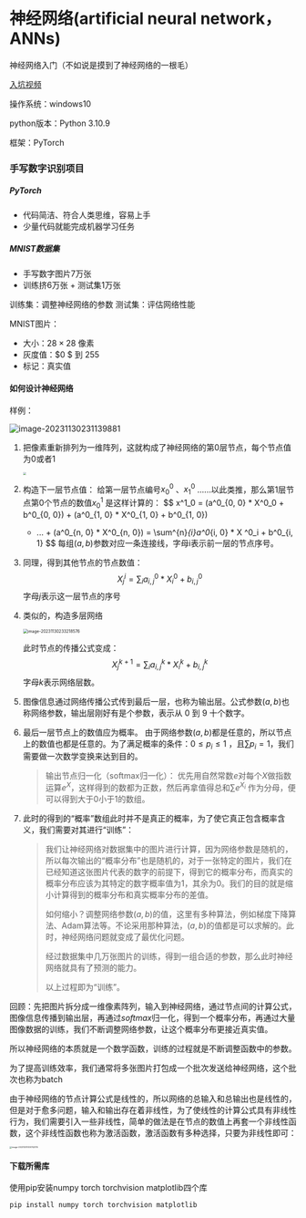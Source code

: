 # 神经网络(artificial neural network，ANNs)

神经网络入门（不如说是摸到了神经网络的一根毛）

[入坑视频](https://www.bilibili.com/video/BV1GC4y15736/?spm_id_from=333.1007.tianma.1-3-3.click&vd_source=0ee8fa26252a6e1ba9504c45ec9c7493)

操作系统：windows10

python版本：Python 3.10.9

框架：PyTorch

### 手写数字识别项目

##### PyTorch

- 代码简洁、符合人类思维，容易上手
- 少量代码就能完成机器学习任务

##### MNIST数据集

- 手写数字图片7万张
- 训练挤6万张 + 测试集1万张

训练集：调整神经网络的参数
测试集：评估网络性能

MNIST图片：

- 大小：$28 \times 28$ 像素
- 灰度值：$0 $ 到 $255$
- 标记：真实值

#### 如何设计神经网络

样例：

![image-20231130231139881](C:\Users\qyypy\AppData\Roaming\Typora\typora-user-images\image-20231130231139881.png)

1. 把像素重新排列为一维阵列，这就构成了神经网络的第0层节点，每个节点值为0或者1
   

   <img src="C:\Users\qyypy\AppData\Roaming\Typora\typora-user-images\image-20231130231227418.png" style="zoom:30%;" />

2. 构造下一层节点值：
   给第一层节点编号$x^0_0$ 、$x^0_1$ ......以此类推，那么第1层节点第0个节点的数值$x^1_0$ 是这样计算的：
   $$
   x^1_0 = (a^0_{0, 0} * X^0_0 + b^0_{0, 0}) + (a^0_{1, 0} * X^0_{1, 0} + b^0_{1, 0})
    + ... + (a^0_{n, 0} * X^0_{n, 0}) = \sum^{n}_{i}a^0_{i, 0} * X ^0_i + b^0_{i, 1}
   $$
   每组$(a, b)$参数对应一条连接线，字母i表示前一层的节点序号。

3. 同理，得到其他节点的节点数值：
   $$
   X^i_j = \sum_i a^0_{i, j} * X^0_i + b^0_{i, j}
   $$
   字母$j$表示这一层节点的序号

4. 类似的，构造多层网络

   <img src="C:\Users\qyypy\AppData\Roaming\Typora\typora-user-images\image-20231130233218576.png" alt="image-20231130233218576" style="zoom:50%;" />

   此时节点的传播公式变成：
   $$
   X^{k + 1}_{j} = \sum_ia^k_{i, j} * X^k_i + b^k_{i, j}
   $$
   字母$k$表示网络层数。

5. 图像信息通过网络传播公式传到最后一层，也称为输出层。公式参数$(a, b)$也称网络参数，输出层刚好有是个参数，表示从 $0$ 到 $9$ 十个数字。

6. 最后一层节点上的数值应为概率。
   由于网络参数$(a, b)$都是任意的，所以节点上的数值也都是任意的。为了满足概率的条件：$0 \le p_i \le 1$ ，且$\sum p_i=1$，我们需要做一次数学变换来达到目的。

   > 输出节点归一化（softmax归一化）：
   > 优先用自然常数$e$对每个$X$做指数运算$e^X$，这样得到的数都为正数，然后再拿值得总和$\sum e^{X_i}$ 作为分母，便可以得到大于$0$小于$1$的数组。

7. 此时的得到的“概率”数组此时并不是真正的概率，为了使它真正包含概率含义，我们需要对其进行“训练”：

   > 我们让神经网络对数据集中的图片进行计算，因为网络参数是随机的，所以每次输出的“概率分布”也是随机的，对于一张特定的图片，我们在已经知道这张图片代表的数字的前提下，得到它的概率分布，而真实的概率分布应该为其特定的数字概率值为1，其余为0。我们的目的就是缩小计算得到的概率分布和真实概率分布的差值。
   >
   > 如何缩小？调整网络参数$(a, b)$的值，这里有多种算法，例如梯度下降算法、Adam算法等。不论采用那种算法，$(a, b)$的值都是可以求解的。此时，神经网络问题就变成了最优化问题。
   >
   > 经过数据集中几万张图片的训练，得到一组合适的参数，那么此时神经网络就具有了预测的能力。
   >
   > 以上过程即为“训练”。

回顾：先把图片拆分成一维像素阵列，输入到神经网络，通过节点间的计算公式，图像信息传播到输出层，再通过$softmax$归一化，得到一个概率分布，再通过大量图像数据的训练，我们不断调整网络参数，让这个概率分布更接近真实值。

所以神经网络的本质就是一个数学函数，训练的过程就是不断调整函数中的参数。

为了提高训练效率，我们通常将多张图片打包成一个批次发送给神经网络，这个批次也称为batch

由于神经网络的节点计算公式是线性的，所以网络的总输入和总输出也是线性的，但是对于愈多问题，输入和输出存在着非线性，为了使线性的计算公式具有非线性行为，我们需要引入一些非线性，简单的做法是在节点的数值上再套一个非线性函数，这个非线性函数也称为激活函数，激活函数有多种选择，只要为非线性即可：

<img src="C:\Users\qyypy\AppData\Roaming\Typora\typora-user-images\image-20231201000742315.png" alt="image-20231201000742315" style="zoom: 25%;" />

#### 下载所需库

 使用pip安装numpy torch torchvision matplotlib四个库

```shell
pip install numpy torch torchvision matplotlib
```

